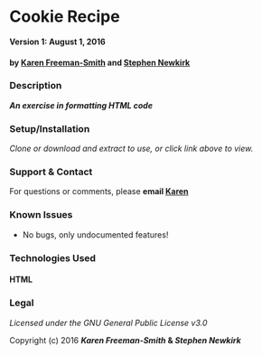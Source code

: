# Cookie Recipe

__Version 1: August 1, 2016__
#### by [Karen Freeman-Smith](http://karenfreemansmith.github.io) and [Stephen Newkirk](https://github.com/NewkirkS)

### Description
__*An exercise in formatting HTML code*__

### Setup/Installation
*Clone or download and extract to use, or click link above to view.*

### Support & Contact
For questions or comments, please __email [Karen](karenfreemansmith@gmail.com)__

### Known Issues
* No bugs, only undocumented features!

### Technologies Used
#### HTML

### Legal
*Licensed under the GNU General Public License v3.0*

Copyright (c) 2016 **_Karen Freeman-Smith_ & _Stephen Newkirk_**
